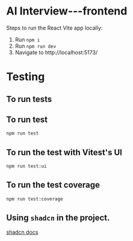 # AI Interview---frontend

Steps to run the React Vite app locally:

1. Run `npm i`
2. Run `npm run dev`
3. Navigate to http://localhost:5173/

# Testing

## To run tests

## To run test

```bash
npm run test
```

## To run the test with Vitest's UI

```bash
npm run test:ui
```

## To run the test coverage

```bash
npm run test:coverage
```

## Using `shadcn` in the project.

[shadcn docs](https://ui.shadcn.com/docs)
